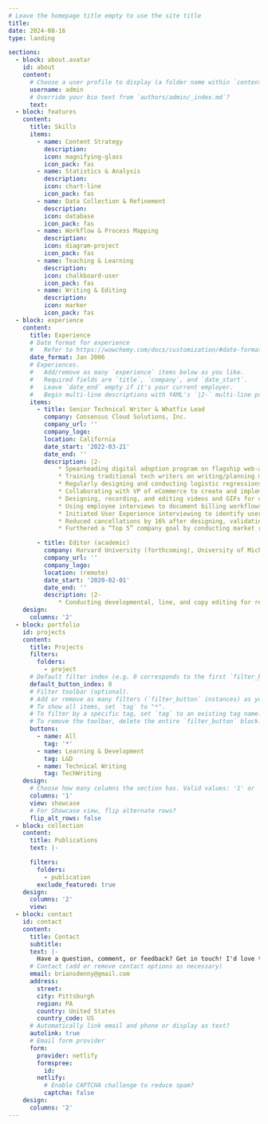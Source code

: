```yaml
---
# Leave the homepage title empty to use the site title
title:
date: 2024-08-16
type: landing

sections:
  - block: about.avatar
    id: about
    content:
      # Choose a user profile to display (a folder name within `content/authors/`)
      username: admin
      # Override your bio text from `authors/admin/_index.md`?
      text:
  - block: features
    content:
      title: Skills
      items:
        - name: Content Strategy
          description:
          icon: magnifying-glass
          icon_pack: fas
        - name: Statistics & Analysis
          description:
          icon: chart-line
          icon_pack: fas
        - name: Data Collection & Refinement
          description:
          icon: database
          icon_pack: fas
        - name: Workflow & Process Mapping
          description:
          icon: diagram-project
          icon_pack: fas
        - name: Teaching & Learning
          description:
          icon: chalkboard-user
          icon_pack: fas
        - name: Writing & Editing
          description:
          icon: marker
          icon_pack: fas 
  - block: experience
    content:
      title: Experience
      # Date format for experience
      #   Refer to https://wowchemy.com/docs/customization/#date-format
      date_format: Jan 2006
      # Experiences.
      #   Add/remove as many `experience` items below as you like.
      #   Required fields are `title`, `company`, and `date_start`.
      #   Leave `date_end` empty if it's your current employer.
      #   Begin multi-line descriptions with YAML's `|2-` multi-line prefix.
      items:
        - title: Senior Technical Writer & Whatfix Lead
          company: Consensus Cloud Solutions, Inc.
          company_url: ''
          company_logo: 
          location: California
          date_start: '2022-03-21'
          date_end: ''
          description: |2-
              * Spearheading digital adoption program on flagship web-app through collaboration with dev team, tech writers, and VPs in preparation for multi-brand expansion.
              * Training traditional tech writers on writing/planning microcontent; segmenting content with Chrome DevTools, and collecting/analyzing a variety of data streams.
              * Regularly designing and conducting logistic regressions on experimental data (A/B tests, user surveys, cancel rates) to provide new insights for product team.
              * Collaborating with VP of eCommerce to create and implement in-app upgrade process with customized microcontent to drive revenue while reducing costs associated with sales efforts.
              * Designing, recording, and editing videos and GIFs for company-wide distribution, efficient communication with QA team, and/or inclusion in digital adoption content.
              * Using employee interviews to document billing workflows and payment processing.
              * Initiated User Experience interviewing to identify user workflows and pain points as part of digital adoption development strategy for digital signing web-app.
              * Reduced cancellations by 16% after designing, validating, and implementing customer-facing digital adoption microcontent to supplement existing UI.
              * Furthered a “Top 5” company goal by conducting market research on API developer community portals to inform future product development.

        - title: Editor (academic)
          company: Harvard University (forthcoming), University of Michigan & University of California-Irvine
          company_url: ''
          company_logo:
          location: (remote)
          date_start: '2020-02-01'
          date_end: ''
          description: |2-
              * Conducting developmental, line, and copy editing for researcher-turned-professor's dissertation, presentations, academic articles, job market material, and grant proposals (one awarded $2.5 million and another likely to be awarded in 2023). 
    design:
      columns: '2'
  - block: portfolio
    id: projects
    content:
      title: Projects
      filters:
        folders:
          - project
      # Default filter index (e.g. 0 corresponds to the first `filter_button` instance below).
      default_button_index: 0
      # Filter toolbar (optional).
      # Add or remove as many filters (`filter_button` instances) as you like.
      # To show all items, set `tag` to "*".
      # To filter by a specific tag, set `tag` to an existing tag name.
      # To remove the toolbar, delete the entire `filter_button` block.
      buttons:
        - name: All
          tag: '*'
        - name: Learning & Development
          tag: L&D
        - name: Technical Writing
          tag: TechWriting
    design:
      # Choose how many columns the section has. Valid values: '1' or '2'.
      columns: '1'
      view: showcase
      # For Showcase view, flip alternate rows?
      flip_alt_rows: false
  - block: collection
    content:
      title: Publications
      text: |-

      filters:
        folders:
          - publication
        exclude_featured: true
    design:
      columns: '2'
      view: 
  - block: contact
    id: contact
    content:
      title: Contact
      subtitle:
      text: |-
        Have a question, comment, or feedback? Get in touch! I'd love to connect with you. 
      # Contact (add or remove contact options as necessary)
      email: briansdenny@gmail.com
      address:
        street: 
        city: Pittsburgh
        region: PA
        country: United States
        country_code: US
      # Automatically link email and phone or display as text?
      autolink: true
      # Email form provider
      form:
        provider: netlify
        formspree:
          id:
        netlify:
          # Enable CAPTCHA challenge to reduce spam?
          captcha: false
    design:
      columns: '2'
---
```

